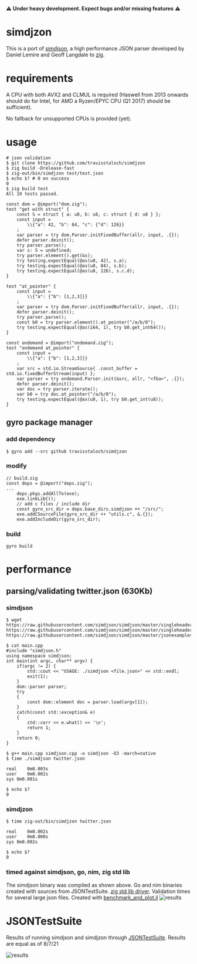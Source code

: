 :warning: **Under heavy development.  Expect bugs and/or missing features** :warning:

# simdjzon
This is a port of [simdjson](https://github.com/simdjson/simdjson), a high performance JSON parser developed by Daniel Lemire and Geoff Langdale to [zig](https://ziglang.org/).  


# requirements
A CPU with both AVX2 and CLMUL is required (Haswell from 2013 onwards should do for Intel, for AMD a Ryzen/EPYC CPU (Q1 2017) should be sufficient).  

No fallback for unsupported CPUs is provided (yet).

# usage
```console
# json validation
$ git clone https://github.com/travisstaloch/simdjzon
$ zig build -Drelease-fast
$ zig-out/bin/simdjzon test/test.json
$ echo $? # 0 on success
0
$ zig build test
All 19 tests passed.
```

```zig
const dom = @import("dom.zig");
test "get with struct" {
    const S = struct { a: u8, b: u8, c: struct { d: u8 } };
    const input =
        \\{"a": 42, "b": 84, "c": {"d": 126}}
    ;
    var parser = try dom.Parser.initFixedBuffer(allr, input, .{});
    defer parser.deinit();
    try parser.parse();
    var s: S = undefined;
    try parser.element().get(&s);
    try testing.expectEqual(@as(u8, 42), s.a);
    try testing.expectEqual(@as(u8, 84), s.b);
    try testing.expectEqual(@as(u8, 126), s.c.d);
}

test "at_pointer" {
    const input =
        \\{"a": {"b": [1,2,3]}}
    ;
    var parser = try dom.Parser.initFixedBuffer(allr, input, .{});
    defer parser.deinit();
    try parser.parse();
    const b0 = try parser.element().at_pointer("/a/b/0");
    try testing.expectEqual(@as(i64, 1), try b0.get_int64());
}

const ondemand = @import("ondemand.zig");
test "ondemand at_pointer" {
    const input =
        \\{"a": {"b": [1,2,3]}}
    ;
    var src = std.io.StreamSource{ .const_buffer = std.io.fixedBufferStream(input) };
    var parser = try ondemand.Parser.init(&src, allr, "<fba>", .{});
    defer parser.deinit();
    var doc = try parser.iterate();
    var b0 = try doc.at_pointer("/a/b/0");
    try testing.expectEqual(@as(u8, 1), try b0.get_int(u8));
}
```

## gyro package manager
### add dependency
```console
$ gyro add --src github travisstaloch/simdjzon
```

### modify
```zig
// build.zig
const deps = @import("deps.zig");
...
    deps.pkgs.addAllTo(exe);
    exe.linkLibC();
    // add c files / include dir
    const gyro_src_dir = deps.base_dirs.simdjzon ++ "/src/";
    exe.addCSourceFile(gyro_src_dir ++ "utils.c", &.{});
    exe.addIncludeDir(gyro_src_dir);
```
### build
```console
gyro build
```
# performance
## parsing/validating twitter.json (630Kb)
### simdjson

```console
$ wget https://raw.githubusercontent.com/simdjson/simdjson/master/singleheader/simdjson.h https://raw.githubusercontent.com/simdjson/simdjson/master/singleheader/simdjson.cpp https://raw.githubusercontent.com/simdjson/simdjson/master/jsonexamples/twitter.json

$ cat main.cpp
#include "simdjson.h"
using namespace simdjson;
int main(int argc, char** argv) {
    if(argc != 2) {
        std::cout << "USAGE: ./simdjson <file.json>" << std::endl;
        exit(1);
    }
    dom::parser parser; 
    try
    {
        const dom::element doc = parser.load(argv[1]);
    }
    catch(const std::exception& e)
    {
        std::cerr << e.what() << '\n';
        return 1;
    }
    return 0;
}

$ g++ main.cpp simdjson.cpp -o simdjson -O3 -march=native
$ time ./simdjson twitter.json

real	0m0.003s
user	0m0.002s
sys	0m0.001s

$ echo $?
0
```

### simdjzon
```console
$ time zig-out/bin/simdjzon twitter.json 

real	0m0.002s
user	0m0.000s
sys	0m0.002s

$ echo $?
0

```

### timed against simdjson, go, nim, zig std lib
The simdjson binary was compiled as shown above.  Go and nim binaries created with sources from JSONTestSuite. [zig std lib driver](bench/src/zig_json.zig).
Validation times for several large json files.  Created with [benchmark_and_plot.jl](bench/benchmark_and_plot.jl)
![results](https://github.com/travisstaloch/simdjson-zig/blob/media/bench/validation_grouped.png)

# JSONTestSuite

Results of running simdjson and simdjzon through [JSONTestSuite](https://github.com/nst/JSONTestSuite).  Results are equal as of 8/7/21

![results](https://github.com/travisstaloch/simdjson-zig/blob/media/JSONTestSuiteResults.png)
